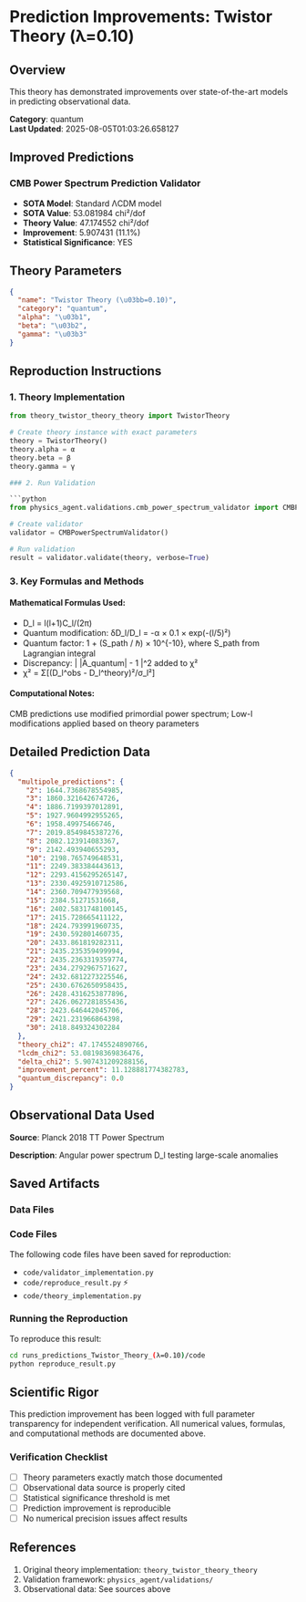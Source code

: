 # Prediction Improvements: Twistor Theory (λ=0.10)

## Overview

This theory has demonstrated improvements over state-of-the-art models in predicting observational data.

**Category**: quantum  
**Last Updated**: 2025-08-05T01:03:26.658127

## Improved Predictions

### CMB Power Spectrum Prediction Validator

- **SOTA Model**: Standard ΛCDM model
- **SOTA Value**: 53.081984 chi²/dof
- **Theory Value**: 47.174552 chi²/dof
- **Improvement**: 5.907431 (11.1%)
- **Statistical Significance**: YES

## Theory Parameters

```json
{
  "name": "Twistor Theory (\u03bb=0.10)",
  "category": "quantum",
  "alpha": "\u03b1",
  "beta": "\u03b2",
  "gamma": "\u03b3"
}
```

## Reproduction Instructions

### 1. Theory Implementation

```python
from theory_twistor_theory_theory import TwistorTheory

# Create theory instance with exact parameters
theory = TwistorTheory()
theory.alpha = α
theory.beta = β
theory.gamma = γ

### 2. Run Validation

```python
from physics_agent.validations.cmb_power_spectrum_validator import CMBPowerSpectrumValidator

# Create validator
validator = CMBPowerSpectrumValidator()

# Run validation
result = validator.validate(theory, verbose=True)
```

### 3. Key Formulas and Methods

#### Mathematical Formulas Used:

- D_l = l(l+1)C_l/(2π)
- Quantum modification: δD_l/D_l = -α × 0.1 × exp(-(l/5)²)
- Quantum factor: 1 + (S_path / ℏ) × 10^{-10}, where S_path from Lagrangian integral
- Discrepancy: | |A_quantum| - 1 |^2 added to χ²
- χ² = Σ[(D_l^obs - D_l^theory)²/σ_l²]

#### Computational Notes:

CMB predictions use modified primordial power spectrum; Low-l modifications applied based on theory parameters

## Detailed Prediction Data

```json
{
  "multipole_predictions": {
    "2": 1644.7368678554985,
    "3": 1860.321642674726,
    "4": 1886.7199397012891,
    "5": 1927.9604992955265,
    "6": 1958.49975466746,
    "7": 2019.8549845387276,
    "8": 2082.123914083367,
    "9": 2142.493940655293,
    "10": 2198.765749648531,
    "11": 2249.383384443613,
    "12": 2293.4156295265147,
    "13": 2330.4925910712586,
    "14": 2360.709477939568,
    "15": 2384.51271531668,
    "16": 2402.5831748100145,
    "17": 2415.728665411122,
    "18": 2424.793991960735,
    "19": 2430.592801460735,
    "20": 2433.861819282311,
    "21": 2435.235359499994,
    "22": 2435.2363319359774,
    "23": 2434.2792967571627,
    "24": 2432.6812273225546,
    "25": 2430.6762650958435,
    "26": 2428.4316253877896,
    "27": 2426.0627281855436,
    "28": 2423.646442045706,
    "29": 2421.231966864398,
    "30": 2418.849324302284
  },
  "theory_chi2": 47.1745524890766,
  "lcdm_chi2": 53.08198369836476,
  "delta_chi2": 5.907431209288156,
  "improvement_percent": 11.128881774382783,
  "quantum_discrepancy": 0.0
}
```

## Observational Data Used

**Source**: Planck 2018 TT Power Spectrum

**Description**: Angular power spectrum D_l testing large-scale anomalies


## Saved Artifacts

### Data Files


### Code Files

The following code files have been saved for reproduction:

- `code/validator_implementation.py`
- `code/reproduce_result.py` ⚡
- `code/theory_implementation.py`

### Running the Reproduction

To reproduce this result:

```bash
cd runs_predictions_Twistor_Theory_(λ=0.10)/code
python reproduce_result.py
```

## Scientific Rigor

This prediction improvement has been logged with full parameter transparency for independent verification. 
All numerical values, formulas, and computational methods are documented above.

### Verification Checklist

- [ ] Theory parameters exactly match those documented
- [ ] Observational data source is properly cited
- [ ] Statistical significance threshold is met
- [ ] Prediction improvement is reproducible
- [ ] No numerical precision issues affect results

## References

1. Original theory implementation: `theory_twistor_theory_theory`
2. Validation framework: `physics_agent/validations/`
3. Observational data: See sources above
